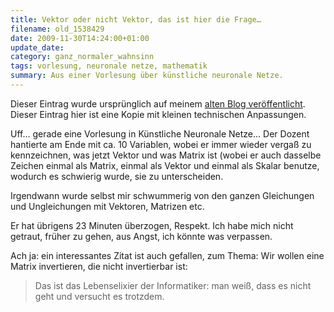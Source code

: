 ```yaml
---
title: Vektor oder nicht Vektor, das ist hier die Frage…
filename: old_1538429
date: 2009-11-30T14:24:00+01:00
update_date:
category: ganz_normaler_wahnsinn
tags: vorlesung, neuronale netze, mathematik
summary: Aus einer Vorlesung über künstliche neuronale Netze.
---
```

Dieser Eintrag wurde ursprünglich auf meinem [alten Blog veröffentlicht](https://stu.blogger.de/stories/1538429/). Dieser Eintrag hier ist eine Kopie mit kleinen technischen Anpassungen.

Uff… gerade eine Vorlesung in Künstliche Neuronale Netze… Der Dozent hantierte am Ende mit ca. 10 Variablen, wobei er immer wieder vergaß zu kennzeichnen, was jetzt Vektor und was Matrix ist (wobei er auch dasselbe Zeichen einmal als Matrix, einmal als Vektor und einmal als Skalar benutze, wodurch es schwierig wurde, sie zu unterscheiden.

Irgendwann wurde selbst mir schwummerig von den ganzen Gleichungen und Ungleichungen mit Vektoren, Matrizen etc.

Er hat übrigens 23 Minuten überzogen, Respekt. Ich habe mich nicht getraut, früher zu gehen, aus Angst, ich könnte was verpassen.

Ach ja: ein interessantes Zitat ist auch gefallen, zum Thema: Wir wollen eine Matrix invertieren, die nicht invertierbar ist:

> Das ist das Lebenselixier der Informatiker: man weiß, dass es nicht geht und versucht es trotzdem.
